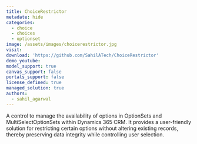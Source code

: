 ```yaml
---
title: ChoiceRestrictor
metadate: hide
categories:
  - choice
  - choices
  - optionset
image: /assets/images/choicerestrictor.jpg
visit: 
download: 'https://github.com/SahilATech/ChoiceRestrictor'
demo_youtube: 
model_support: true
canvas_support: false
portals_support: false
license_defined: true
managed_solution: true
authors:
  - sahil_agarwal
---
```

A control to manage the availability of options in OptionSets and MultiSelectOptionSets within Dynamics 365 CRM. It provides a user-friendly solution for restricting certain options without altering existing records, thereby preserving data integrity while controlling user selection.
